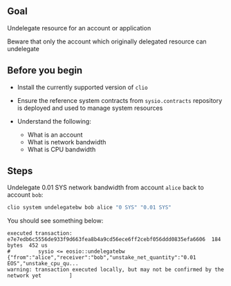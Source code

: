 ## Goal

Undelegate resource for an account or application

Beware that only the account which originally delegated resource can undelegate

## Before you begin

* Install the currently supported version of `clio`

* Ensure the reference system contracts from `sysio.contracts` repository is deployed and used to manage system resources

* Understand the following:
  * What is an account
  * What is network bandwidth
  * What is CPU bandwidth

## Steps

Undelegate 0.01 SYS network bandwidth from account `alice` back to account `bob`:

```sh
clio system undelegatebw bob alice "0 SYS" "0.01 SYS"
```

You should see something below:

```console
executed transaction: e7e7edb6c5556de933f9d663fea8b4a9cd56ece6ff2cebf056ddd0835efa6606  184 bytes  452 us
#         sysio <= eosio::undelegatebw          {"from":"alice","receiver":"bob","unstake_net_quantity":"0.01 EOS","unstake_cpu_qu...
warning: transaction executed locally, but may not be confirmed by the network yet         ]
```

